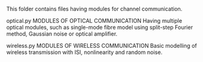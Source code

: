 This folder contains files having modules for channel communication.

optical.py
MODULES OF OPTICAL COMMUNICATION
Having multiple optical modules, such as single-mode fibre model using split-step Fourier method, Gaussian noise or optical amplifier.

wireless.py
MODULES OF WIRELESS COMMUNICATION
Basic modelling of wireless transmission with ISI, nonlinearity and random noise.